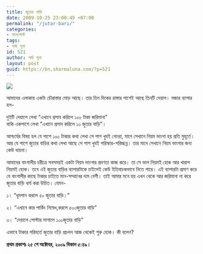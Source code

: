 ```yaml
---
title: জুতার বাড়ি
date: 2009-10-25 23:00:49 +07:00
permalink: "/jutar-bari/"
categories:
- ফানপোস্ট
tags:
- শর্মা লুনা
id: 521
author: শর্মা লুনা
layout: post
guid: https://bn.sharmaluna.com/?p=521
---
```


![](https://bn.sharmaluna.com/wp-content/uploads/2017/10/547110_451497708195955_1247225054_n-245x300.jpg)

আমাদের এলাকায় একটা চৌরাস্তার মোড় আছে। তার তিন দিকের রাস্তার পাশেই আছে তিনটি দেয়াল। মজার ব্যাপার হল-

দুইটি দেয়ালে লেখা ”এখানে প্রসাব করিলে ১০০ টাকা জরিমানা”  
বাকি একপাশে লেখা ”এখানে প্রসাব করিলে ১০ জুতার বাড়ি”।

আশ্চর্যের বিষয় হল যে পাশে ১০০ টাকার কথা লেখা সে পাশ খুবই নোংরা, মানে সেখানে নিয়ম ভাংগা হয় প্রতি মুহূর্তে। আর যে পাশে জুতার বাড়ির কথা লেখা আছে সে পাশ খুবই পরিস্কার-পরিচ্ছন্ন। তার মানে সেখানে নিয়ম ভাংগার জন্য কেউ যায়না।

আমাদের বাংগালীর চরীত্রে সবসময়ই একটা নিয়ম ভাংগার প্রবণতা কাজ করে। তা সে ভাল নিয়মই হোক আর খারাপ নিয়মই হোক। তবে এই জুতার বাড়ির ব্যাপারটাকে চাইলেই কেউ ইতিবাচকভাবে নিতে পারে। এই ব্যাপারটা প্রমাণ করে যে বাংগালীর কাছে টাকার চাইতে মান-সম্মানের দাম বেশী। তাই আমার মনে হয় এখন থেকে আর জরিমানা না করে জুতার বাড়ি ধার্য করা উচিত। যেমন-

১। “ধূমপান করলে ৫০ জুতার বাড়ি।”

২। “এখানে কার পার্কিং নিষেধ,করলে ৫০০জুতার বাড়ি”

৩। “দেয়ালে পোস্টার লাগালে ১০০জুতার বাড়ি”

এভাবে টাকার পরিবর্তে জুতার বাড়ি প্রচলন আজ থেকেই শুরু হোক। কী বলেন?

**প্রথম প্রকাশঃ ২৫ শে অক্টোবর, ২০০৯ বিকাল ৫:৪৯।**